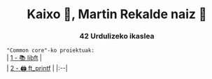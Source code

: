 <h1 align="center">Kaixo 👋, Martin Rekalde naiz 🦆</h1>
<h3 align="center">42 Urdulizeko ikaslea</h3>

`"Common core"-ko proiektuak:`
<br>
| [1 - 📚 libft](https://github.com/MartinRekalde/Libft) |
<br>
| [2 - 🖨 ft_printf](https://github.com/MartinRekalde/ft_printf) |
|:--|
<br>
